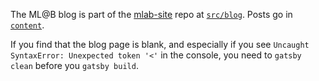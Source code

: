 The ML@B blog is part of the [mlab-site](https://github.com/mlberkeley/mlab-site) repo at  [`src/blog`](https://github.com/mlberkeley/mlab-site/tree/master/src/blog). Posts go in [`content`](https://github.com/mlberkeley/mlab-site/tree/master/src/blog/content/posts).


If you find that the blog page is blank, and especially if you see `Uncaught SyntaxError: Unexpected token '<'` in the console, you need to `gatsby clean` before you `gatsby build`.